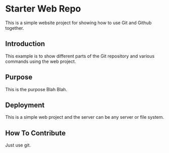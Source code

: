 # Starter Web Repo

This is a simple website project for showing how to use Git and Github together.

## Introduction

This example is to show different parts of the Git repository and various commands using the web project.

## Purpose

This is the purpose Blah Blah.

## Deployment

This is a simple web project and the server can be any server or file system.

## How To Contribute

Just use git.